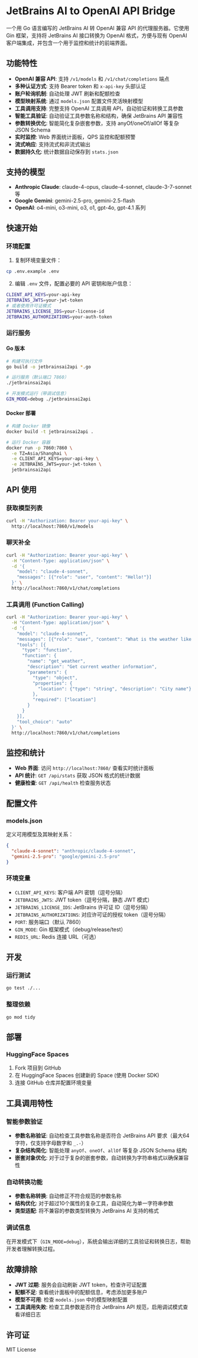 # JetBrains AI to OpenAI API Bridge

一个用 Go 语言编写的 JetBrains AI 转 OpenAI 兼容 API 的代理服务器。它使用 Gin 框架，支持将 JetBrains AI 接口转换为 OpenAI 格式，方便与现有 OpenAI 客户端集成，并包含一个用于监控和统计的前端界面。

## 功能特性

- **OpenAI 兼容 API**: 支持 `/v1/models` 和 `/v1/chat/completions` 端点
- **多种认证方式**: 支持 Bearer token 和 `x-api-key` 头部认证
- **账户轮询机制**: 自动处理 JWT 刷新和配额检查
- **模型映射系统**: 通过 `models.json` 配置文件灵活映射模型
- **工具调用支持**: 完整支持 OpenAI 工具调用 API，自动验证和转换工具参数
- **智能工具验证**: 自动验证工具参数名称和结构，确保 JetBrains API 兼容性
- **参数转换优化**: 智能简化复杂嵌套参数，支持 anyOf/oneOf/allOf 等复杂 JSON Schema
- **实时监控**: Web 界面统计面板，QPS 监控和配额预警
- **流式响应**: 支持流式和非流式输出
- **数据持久化**: 统计数据自动保存到 `stats.json`

## 支持的模型

- **Anthropic Claude**: claude-4-opus, claude-4-sonnet, claude-3-7-sonnet 等
- **Google Gemini**: gemini-2.5-pro, gemini-2.5-flash
- **OpenAI**: o4-mini, o3-mini, o3, o1, gpt-4o, gpt-4.1 系列

## 快速开始

### 环境配置

1. 复制环境变量文件：
```bash
cp .env.example .env
```

2. 编辑 `.env` 文件，配置必要的 API 密钥和账户信息：
```bash
CLIENT_API_KEYS=your-api-key
JETBRAINS_JWTS=your-jwt-token
# 或者使用许可证模式
JETBRAINS_LICENSE_IDS=your-license-id
JETBRAINS_AUTHORIZATIONS=your-auth-token
```

### 运行服务

#### Go 版本
```bash
# 构建可执行文件
go build -o jetbrainsai2api *.go

# 运行服务（默认端口 7860）
./jetbrainsai2api

# 开发模式运行（带调试信息）
GIN_MODE=debug ./jetbrainsai2api
```

#### Docker 部署
```bash
# 构建 Docker 镜像
docker build -t jetbrainsai2api .

# 运行 Docker 容器
docker run -p 7860:7860 \
  -e TZ=Asia/Shanghai \
  -e CLIENT_API_KEYS=your-api-key \
  -e JETBRAINS_JWTS=your-jwt-token \
  jetbrainsai2api
```

## API 使用

### 获取模型列表
```bash
curl -H "Authorization: Bearer your-api-key" \
  http://localhost:7860/v1/models
```

### 聊天补全
```bash
curl -H "Authorization: Bearer your-api-key" \
  -H "Content-Type: application/json" \
  -d '{
    "model": "claude-4-sonnet",
    "messages": [{"role": "user", "content": "Hello!"}]
  }' \
  http://localhost:7860/v1/chat/completions
```

### 工具调用 (Function Calling)
```bash
curl -H "Authorization: Bearer your-api-key" \
  -H "Content-Type: application/json" \
  -d '{
    "model": "claude-4-sonnet",
    "messages": [{"role": "user", "content": "What is the weather like in Beijing?"}],
    "tools": [{
      "type": "function",
      "function": {
        "name": "get_weather",
        "description": "Get current weather information",
        "parameters": {
          "type": "object",
          "properties": {
            "location": {"type": "string", "description": "City name"}
          },
          "required": ["location"]
        }
      }
    }],
    "tool_choice": "auto"
  }' \
  http://localhost:7860/v1/chat/completions
```

## 监控和统计

- **Web 界面**: 访问 `http://localhost:7860/` 查看实时统计面板
- **API 统计**: `GET /api/stats` 获取 JSON 格式的统计数据
- **健康检查**: `GET /api/health` 检查服务状态

## 配置文件

### models.json
定义可用模型及其映射关系：
```json
{
  "claude-4-sonnet": "anthropic/claude-4-sonnet",
  "gemini-2.5-pro": "google/gemini-2.5-pro"
}
```

### 环境变量
- `CLIENT_API_KEYS`: 客户端 API 密钥（逗号分隔）
- `JETBRAINS_JWTS`: JWT token（逗号分隔，静态 JWT 模式）
- `JETBRAINS_LICENSE_IDS`: JetBrains 许可证 ID（逗号分隔）
- `JETBRAINS_AUTHORIZATIONS`: 对应许可证的授权 token（逗号分隔）
- `PORT`: 服务端口（默认 7860）
- `GIN_MODE`: Gin 框架模式（debug/release/test）
- `REDIS_URL`: Redis 连接 URL（可选）

## 开发

### 运行测试
```bash
go test ./...
```

### 整理依赖
```bash
go mod tidy
```

## 部署

### HuggingFace Spaces
1. Fork 项目到 GitHub
2. 在 HuggingFace Spaces 创建新的 Space (使用 Docker SDK)
3. 连接 GitHub 仓库并配置环境变量

## 工具调用特性

### 智能参数验证
- **参数名称验证**: 自动检查工具参数名称是否符合 JetBrains API 要求（最大64字符，仅支持字母数字和 `_.-`）
- **复杂结构简化**: 智能处理 `anyOf`、`oneOf`、`allOf` 等复杂 JSON Schema 结构
- **嵌套对象优化**: 对于过于复杂的嵌套参数，自动转换为字符串格式以确保兼容性

### 自动转换功能
- **参数名称转换**: 自动修正不符合规范的参数名称
- **结构优化**: 对于超过10个属性的复杂工具，自动简化为单一字符串参数
- **类型适配**: 将不兼容的参数类型转换为 JetBrains AI 支持的格式

### 调试信息
在开发模式下（`GIN_MODE=debug`），系统会输出详细的工具验证和转换日志，帮助开发者理解转换过程。

## 故障排除

- **JWT 过期**: 服务会自动刷新 JWT token，检查许可证配置
- **配额不足**: 查看统计面板中的配额信息，考虑添加更多账户
- **模型不可用**: 检查 `models.json` 中的模型映射配置
- **工具调用失败**: 检查工具参数是否符合 JetBrains API 规范，启用调试模式查看详细日志

## 许可证

MIT License